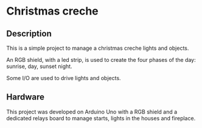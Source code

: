 # Christmas creche


Description
-----
This is a simple project to manage a christmas creche lights and objects.

An RGB shield, with a led strip, is used to create the four phases of the day: sunrise, day, sunset night.

Some I/O are used to drive lights and objects.


Hardware
-----
This project was developed on Arduino Uno with a RGB shield and a dedicated relays board to manage starts, lights in the houses and fireplace.